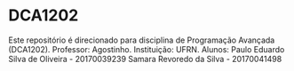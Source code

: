 # DCA1202
Este repositório é direcionado para disciplina de Programação Avançada (DCA1202). 
Professor: Agostinho.
Instituição: UFRN.
Alunos: Paulo Eduardo Silva de Oliveira - 20170039239
        Samara Revoredo da Silva - 20170041498
